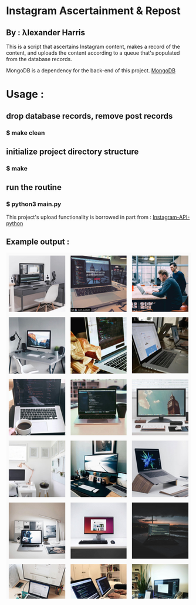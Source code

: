 # Instagram Ascertainment & Repost
## By : λlexander Harris

This is a script that ascertains Instagram content, makes a record of the content, and uploads the content according to a queue that's populated from the database records.

MongoDB is a dependency for the back-end of this project.
[MongoDB](https://github.com/mongodb/mongo)

# Usage :
## drop database records, remove post records
### $ make clean

## initialize project directory structure
### $ make

## run the routine
### $ python3 main.py

This project's upload functionality is borrowed in part from :
[Instagram-API-python](https://github.com/LevPasha/Instagram-API-python)

## Example output :
![Functioning on Heroku](images/example.png)

